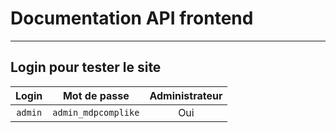 Documentation API frontend
=========================
---

Login pour tester le site
-------


| Login       | Mot de passe |   Administrateur    |
| :-------: | :--: |:---------------: |
| `admin` | `admin_mdpcomplike`  | Oui |